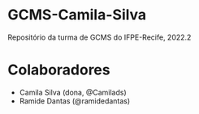 # GCMS-Camila-Silva
Repositório da turma de GCMS do IFPE-Recife, 2022.2
# Colaboradores
- Camila Silva (dona, @Camilads)
- Ramide Dantas (@ramidedantas)

